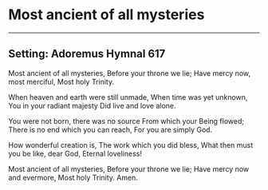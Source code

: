 # Most ancient of all mysteries

***

## Setting: Adoremus Hymnal 617

Most ancient of all mysteries,
Before your throne we lie;
Have mercy now, most merciful,
Most holy Trinity.

When heaven and earth were still unmade,
When time was yet unknown,
You in your radiant majesty 
Did live and love alone.

You were not born, there was no source
From which your Being flowed;
There is no end which you can reach,
For you are simply God.

How wonderful creation is,
The work which you did bless,
What then must you be like, dear God,
Eternal loveliness!

Most ancient of all mysteries,
Before your throne we lie;
Have mercy now and evermore,
Most holy Trinity. Amen.